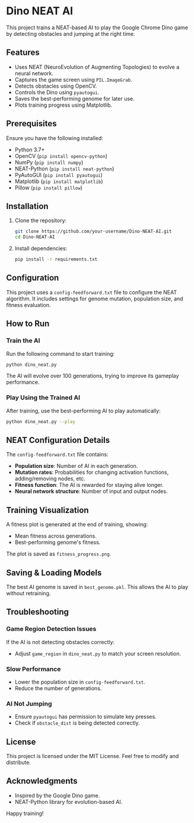 # Dino NEAT AI

This project trains a NEAT-based AI to play the Google Chrome Dino game by detecting obstacles and jumping at the right time.

## Features
- Uses NEAT (NeuroEvolution of Augmenting Topologies) to evolve a neural network.
- Captures the game screen using `PIL.ImageGrab`.
- Detects obstacles using OpenCV.
- Controls the Dino using `pyautogui`.
- Saves the best-performing genome for later use.
- Plots training progress using Matplotlib.

## Prerequisites
Ensure you have the following installed:

- Python 3.7+
- OpenCV (`pip install opencv-python`)
- NumPy (`pip install numpy`)
- NEAT-Python (`pip install neat-python`)
- PyAutoGUI (`pip install pyautogui`)
- Matplotlib (`pip install matplotlib`)
- Pillow (`pip install pillow`)

## Installation
1. Clone the repository:
   ```sh
   git clone https://github.com/your-username/Dino-NEAT-AI.git
   cd Dino-NEAT-AI
   ```
2. Install dependencies:
   ```sh
   pip install -r requirements.txt
   ```

## Configuration
This project uses a `config-feedforward.txt` file to configure the NEAT algorithm. It includes settings for genome mutation, population size, and fitness evaluation.

## How to Run
### Train the AI
Run the following command to start training:
```sh
python dino_neat.py
```
The AI will evolve over 100 generations, trying to improve its gameplay performance.

### Play Using the Trained AI
After training, use the best-performing AI to play automatically:
```sh
python dino_neat.py --play
```

## NEAT Configuration Details
The `config-feedforward.txt` file contains:
- **Population size**: Number of AI in each generation.
- **Mutation rates**: Probabilities for changing activation functions, adding/removing nodes, etc.
- **Fitness function**: The AI is rewarded for staying alive longer.
- **Neural network structure**: Number of input and output nodes.

## Training Visualization
A fitness plot is generated at the end of training, showing:
- Mean fitness across generations.
- Best-performing genome's fitness.

The plot is saved as `fitness_progress.png`.

## Saving & Loading Models
The best AI genome is saved in `best_genome.pkl`. This allows the AI to play without retraining.

## Troubleshooting
### Game Region Detection Issues
If the AI is not detecting obstacles correctly:
- Adjust `game_region` in `dino_neat.py` to match your screen resolution.

### Slow Performance
- Lower the population size in `config-feedforward.txt`.
- Reduce the number of generations.

### AI Not Jumping
- Ensure `pyautogui` has permission to simulate key presses.
- Check if `obstacle_dist` is being detected correctly.

## License
This project is licensed under the MIT License. Feel free to modify and distribute.

## Acknowledgments
- Inspired by the Google Dino game.
- NEAT-Python library for evolution-based AI.

Happy training!

